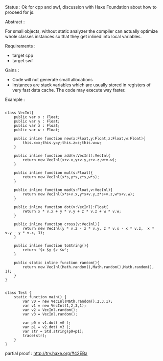 
Status : Ok for cpp and swf, discussion with Haxe Foundation about how to proceed for js.

Abstract : 

For small objects, without static analyzer the compiler can actually optimize whole classes instances so that they get inlined into local variables.

Requirements : 
- target cpp
- target swf

Gains :
- Code will not generate small allocations
- Instances are stack variables which are usually stored in registers of very fast data cache. The code may execute way faster.
 
Example :
```

class VecInl{
    public var x : Float;
    public var y : Float;
    public var z : Float;
    public var w : Float;

    public inline function new(x:Float,y:Float,z:Float,w:Float){
        this.x=x;this.y=y;this.z=z;this.w=w;
    }
    
    public inline function add(v:VecInl):VecInl{
        return new VecInl(x+v.x,y+v.y,z+v.z,w+v.w);
    }
    
    public inline function mul(s:Float){
        return new VecInl(x*s,y*s,z*s,w*s);
    }
    
    public inline function mad(s:Float,v:VecInl){
        return new VecInl(x*s+v.x,y*s+v.y,z*s+v.z,w*s+v.w);
    }
    
    public inline function dot(v:VecInl):Float{
        return x * v.x + y * v.y + z * v.z + w * v.w;
    }
    
    public inline function cross(v:VecInl){
        return new VecInl(y * v.z - z * v.y, z * v.x - x * v.z,  x * v.y - y * v.x, 1);
    }
    
    public inline function toString(){
        return '$x $y $z $w';
    }
    
    public static inline function random(){
        return new VecInl(Math.random(),Math.random(),Math.random(), 1);
    }
}


class Test {
    static function main() {
        var v0 = new VecInl(Math.random(),2,3,1);
        var v1 = new VecInl(1,2,3,1);
        var v2 = VecInl.random();
        var v3 = VecInl.random();
        
        var p0 = v1.dot( v0 );
        var p1 = v2.dot( v3 );
        var str = Std.string(p0+p1);
        trace(str);
    }
}
```

partial proof : 
http://try.haxe.org/#42EBa


